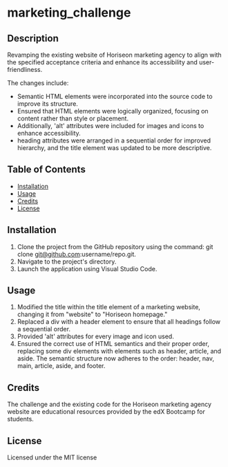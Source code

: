 # marketing_challenge

## Description

Revamping the existing website of Horiseon marketing agency to align with the specified acceptance criteria and enhance its accessibility and user-friendliness.

The changes include:
* Semantic HTML elements were incorporated into the source code to improve its structure.
* Ensured that HTML elements were logically organized, focusing on content rather than style or placement. 
* Additionally, 'alt' attributes were included for images and icons to enhance accessibility. 
* heading attributes were arranged in a sequential order for improved hierarchy, and the title element was updated to be more descriptive.

## Table of Contents

* [Installation](#installation)
* [Usage](#usage)
* [Credits](#credits)
* [License](#license)


## Installation

1. Clone the project from the GitHub repository using the command: git clone git@github.com:username/repo.git.
2. Navigate to the project's directory.
3. Launch the application using Visual Studio Code.

## Usage 

1. Modified the title within the title element of a marketing website, changing it from "website" to "Horiseon homepage."
2. Replaced a div with a header element to ensure that all headings follow a sequential order.
3. Provided 'alt' attributes for every image and icon used.
4. Ensured the correct use of HTML semantics and their proper order, replacing some div elements with elements such as header, article, and aside. The semantic structure now adheres to the order: header, nav, main, article, aside, and footer.

## Credits

The challenge and the existing code for the Horiseon marketing agency website are educational resources provided by the edX Bootcamp for students.


## License

Licensed under the MIT license


